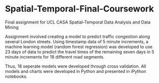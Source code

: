 # Spatial-Temporal-Final-Coursework
Final assignment for UCL CASA Spatial-Temporal Data Analysis and Data Mining

Assignment involved creating a model to predict traffic congestion along several London streets. Using timestamp data of 5 minute increments, a machine learning model (random forest regression) was developed to use 23 days of data to predict the travel times of the remaining seven days in 5 minute increments for 18 different road segments.

Thus, 18 seperate models were developed through cross validation. All models and charts were developed in Python and presented in iPython notebooks. 


